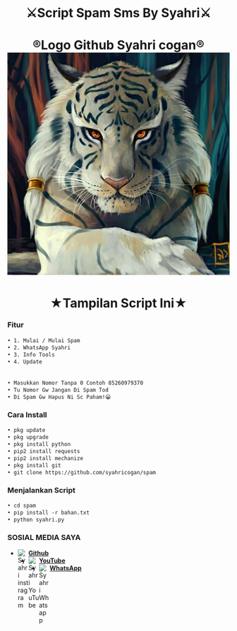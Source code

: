 
<h1 align="center">
    ⚔️Script Spam Sms By Syahri⚔️
</h1>
<h1 align="center">
  ®️Logo Github Syahri cogan®️

<img src="https://github.com/syahricogan/spam/blob/main/Logo_Syahri-Z75.png" />
</h1>
<h1 align="center">
  ★Tampilan Script Ini★




### Fitur
```
• 1. Mulai / Mulai Spam
• 2. WhatsApp Syahri
• 3. Info Tools
• 4. Update


• Masukkan Nomor Tanpa 0 Contoh 85260979370
• Tu Nomor Gw Jangan Di Spam Tod
• Di Spam Gw Hapus Ni Sc Paham!😀

```
### Cara Install
```
• pkg update
• pkg upgrade
• pkg install python
• pip2 install requests
• pip2 install mechanize
• pkg install git
• git clone https://github.com/syahricogan/spam
```
### Menjalankan Script
```
• cd spam
• pip install -r bahan.txt
• python syahri.py
```
### SOSIAL MEDIA SAYA
* [<img alt="Syahri instragram" align="left" width="24px" src="https://cdn.jsdelivr.net/npm/simple-icons@v3/icons/instragram.svg" /> <b>Github</b>](https://www.instagram.com/nsrstory)<br />
* [<img alt="Syahri YouTube" align="left" width="24px" src="https://cdn.jsdelivr.net/npm/simple-icons@v3/icons/YouTube.svg" /> <b>YouTube</b>](https://youtube.com/channel/UCgfk8w2Bge9NXFDMGrhTd7g)<br />
* [<img alt="Syahri Whatsapp" align="left" width="24px" src="https://cdn.jsdelivr.net/npm/simple-icons@v3/icons/whatsapp.svg" /> <b>WhatsApp</b>](https://wa.me/6285893123964?text=Asalamualaikum+Bang)<br />

